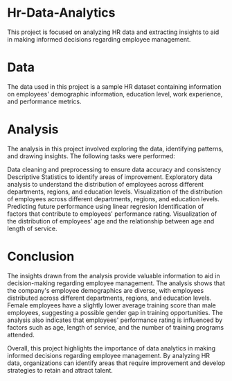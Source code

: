 # Hr-Data-Analytics


This project is focused on analyzing HR data and extracting insights to aid in making informed decisions regarding employee management.



# Data


The data used in this project is a sample HR dataset containing information on employees' demographic information, education level, work experience, and performance metrics.



# Analysis


The analysis in this project involved exploring the data, identifying patterns, and drawing insights. The following tasks were performed:



Data cleaning and preprocessing to ensure data accuracy and consistency
Descriptive Statistics to identify areas of improvement.
Exploratory data analysis to understand the distribution of employees across different departments, regions, and education levels.
Visualization of the distribution of employees across different departments, regions, and education levels.
Predicting future performance using linear regresion
Identification of factors that contribute to employees' performance rating.
Visualization of the distribution of employees' age and the relationship between age and length of service.



# Conclusion


The insights drawn from the analysis provide valuable information to aid in decision-making regarding employee management. The analysis shows that the company's employee demographics are diverse, with employees distributed across different departments, regions, and education levels. Female employees have a slightly lower average training score than male employees, suggesting a possible gender gap in training opportunities. The analysis also indicates that employees' performance rating is influenced by factors such as age, length of service, and the number of training programs attended.



Overall, this project highlights the importance of data analytics in making informed decisions regarding employee management. By analyzing HR data, organizations can identify areas that require improvement and develop strategies to retain and attract talent.
